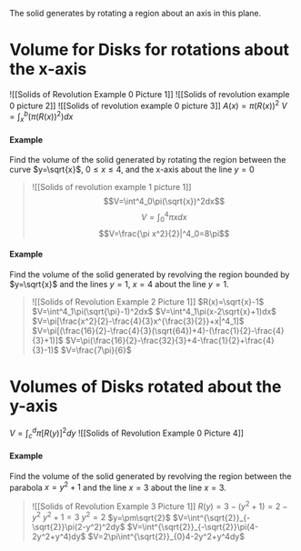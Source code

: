 The solid generates by rotating a region about an axis in this plane.
# Volume for Disks for rotations about the x-axis
![[Solids of Revolution Example 0 Picture 1]]
![[Solids of revolution example 0 picture 2]]
![[Solids of revolution example 0 picture 3]]
$A(x)=\pi(R(x))^2$
$V=\int^b_x(\pi(R(x))^2)dx$
#### Example
Find the volume of the solid generated by rotating the region between the curve $y=\sqrt{x}$, $0\leq x\leq4$, and the x-axis about the line $y=0$
> ![[Solids of revolution example 1 picture 1]]
> $$V=\int^4_0\pi(\sqrt{x})^2dx$$$$V=\int^4_0\pi x dx$$$$V=\frac{\pi x^2}{2}|^4_0=8\pi$$
#### Example
Find the volume of the solid generated by revolving the region bounded by $y=\sqrt{x}$ and the lines $y=1$, $x=4$ about the line $y=1$.
> ![[Solids of Revolution Example 2 Picture 1]]
> $R(x)=\sqrt{x}-1$
> $V=\int^4_1\pi(\sqrt{\pi}-1)^2dx$
> $V=\int^4_1\pi(x-2\sqrt{x}+1)dx$
> $V=\pi[\frac{x^2}{2}-\frac{4}{3}x^{\frac{3}{2}}+x|^4_1]$
> $V=\pi[(\frac{16}{2}-\frac{4}{3}(\sqrt{64})+4)-(\frac{1}{2}-\frac{4}{3}+1)]$
> $V=\pi(\frac{16}{2}-\frac{32}{3}+4-\frac{1}{2}+\frac{4}{3}-1)$
> $V=\frac{7\pi}{6}$
# Volumes of Disks rotated about the y-axis
$V=\int^d_c \pi[R(y)]^2dy$
![[Solids of Revolution Example 0 Picture 4]]
#### Example
Find the volume of the solid generated by revolving the region between the parabola $x=y^2+1$ and the line $x=3$ about the line $x=3$.
> ![[Solids of Revolution Example 3 Picture 1]]
> $R(y)=3-(y^2+1)=2-y^2$
> $y^2+1=3$
> $y^2=2$
> $y=\pm\sqrt{2}$
> $V=\int^{\sqrt{2}}_{-\sqrt{2}}\pi(2-y^2)^2dy$
> $V=\int^{\sqrt{2}}_{-\sqrt{2}}\pi(4-2y^2+y^4)dy$
> $V=2\pi\int^{\sqrt{2}}_{0}4-2y^2+y^4dy$